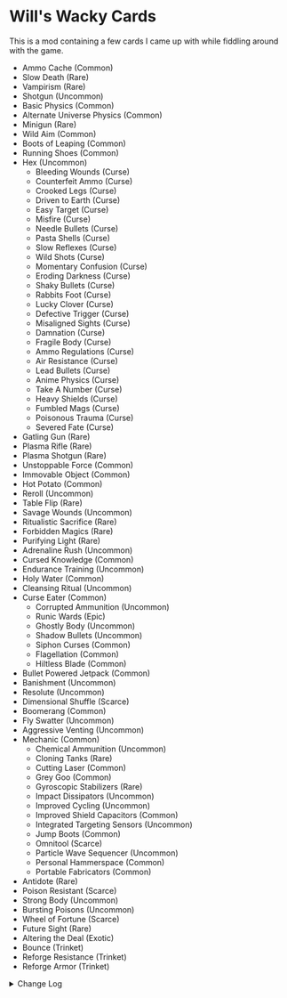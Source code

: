 # Will's Wacky Cards

This is a mod containing a few cards I came up with while fiddling around with the game.

- Ammo Cache (Common)
- Slow Death (Rare)
- Vampirism (Rare)
- Shotgun (Uncommon)
- Basic Physics (Common)
- Alternate Universe Physics (Common)
- Minigun (Rare)
- Wild Aim (Common)
- Boots of Leaping (Common)
- Running Shoes (Common)
- Hex (Uncommon)
  - Bleeding Wounds (Curse)
  - Counterfeit Ammo (Curse)
  - Crooked Legs (Curse)
  - Driven to Earth (Curse)
  - Easy Target (Curse)
  - Misfire (Curse)
  - Needle Bullets (Curse)
  - Pasta Shells (Curse)
  - Slow Reflexes (Curse)
  - Wild Shots (Curse)
  - Momentary Confusion (Curse)
  - Eroding Darkness (Curse)
  - Shaky Bullets (Curse)
  - Rabbits Foot (Curse)
  - Lucky Clover (Curse)
  - Defective Trigger (Curse)
  - Misaligned Sights (Curse)
  - Damnation (Curse)
  - Fragile Body (Curse)
  - Ammo Regulations (Curse)
  - Air Resistance (Curse)
  - Lead Bullets (Curse)
  - Anime Physics (Curse)
  - Take A Number (Curse)
  - Heavy Shields (Curse)
  - Fumbled Mags (Curse)
  - Poisonous Trauma (Curse)
  - Severed Fate (Curse)
- Gatling Gun (Rare)
- Plasma Rifle (Rare)
- Plasma Shotgun (Rare)
- Unstoppable Force (Common)
- Immovable Object (Common)
- Hot Potato (Common)
- Reroll (Uncommon)
- Table Flip (Rare)
- Savage Wounds (Uncommon)
- Ritualistic Sacrifice (Rare)
- Forbidden Magics (Rare)
- Purifying Light (Rare)
- Adrenaline Rush (Uncommon)
- Cursed Knowledge (Common)
- Endurance Training (Uncommon)
- Holy Water (Common)
- Cleansing Ritual (Uncommon)
- Curse Eater (Common)
  - Corrupted Ammunition (Uncommon)
  - Runic Wards (Epic)
  - Ghostly Body (Uncommon)
  - Shadow Bullets (Uncommon)
  - Siphon Curses (Common)
  - Flagellation (Common)
  - Hiltless Blade (Common)
- Bullet Powered Jetpack (Common)
- Banishment (Uncommon)
- Resolute (Uncommon)
- Dimensional Shuffle (Scarce)
- Boomerang (Common)
- Fly Swatter (Uncommon)
- Aggressive Venting (Uncommon)
- Mechanic (Common)
  - Chemical Ammunition (Uncommon)
  - Cloning Tanks (Rare)
  - Cutting Laser (Common)
  - Grey Goo (Common)
  - Gyroscopic Stabilizers (Rare)
  - Impact Dissipators (Uncommon)
  - Improved Cycling (Uncommon)
  - Improved Shield Capacitors (Common)
  - Integrated Targeting Sensors (Uncommon)
  - Jump Boots (Common)
  - Omnitool (Scarce)
  - Particle Wave Sequencer (Uncommon)
  - Personal Hammerspace (Common)
  - Portable Fabricators (Common)
- Antidote (Rare)
- Poison Resistant (Scarce)
- Strong Body (Uncommon)
- Bursting Poisons (Uncommon)
- Wheel of Fortune (Scarce)
- Future Sight (Rare)
- Altering the Deal (Exotic)
- Bounce (Trinket)
- Reforge Resistance (Trinket)
- Reforge Armor (Trinket)

<details>
<summary>Change Log</summary>

## v 1.11.16
----
- Added 4 new cards (Altering the Deal, Bounce, Reforge Resistance, Reforge Armor)
- Future Sight 

----
## v 1.11.0

- Moved nearly all cards to unity.
- Added some new curses. 

----
## v 1.10.01

- Small Visual Update

----
## v 1.10.0
- Mechanic Update!!!! All mechanic cards now have art. Mechanic Art is best art.
- Runic Wards now grants an autoblock for every curse you have.
- Omnitool is back to being an Epic.
- Gyroscopic Stabilizers is now a Legendary (WWC's first legendary).
- Basic Physics and Alternate Physics now correctly interact with Plasma weapons.
- Shadow Bullets no longer throws an error up initialization.
- Momentum Cards now build up momentum at a slower pace.

----
## v 1.9.15
- Fixed issues with aggressive venting.
- Banishment banishes to the shadow realm.
- Flagellation now only gives +100% HP.
- Removed unnecessary lines of code from ghostly body.
- Runic wards no longer gives extra blocks, and will only give 1 curse at a time, regardless of if a player dealt 600 or 1800 damage.
- Fly Swatter now swats enemies harder. Also spelling error fix.
- Immovable Object and Unstoppable Force no longer causes issues with adding and removing cards. They also have gained a momentum mechanic to help them keep showing up in hands until picked.
- Chemical ammunition no longer increases upgrade cooldown, and only increase upgrade time by 1.5 seconds.
- Cloning tanks only adds 3 seconds to upgrade and cooldown times now.
- Gyroscopic stabilizers now lets you upgrade while moving.
- Impactor Dissipators now only increase cooldown by 25%.
- Integrated increases cooldown instead of upgrade time, and only by 1 second now.
- Plasma weapons are awesome. Also, no more stalling at the start of battle by them.
- Savage wounds now increases damage instead of lowering it.
- Wheel of Fortune is now Epic Rarity.
- Bullet powered Jetpack now works with charged weapons.
- Endurance Training and Adrenaline Rush now properly show their current stats.

----
## v 1.9.13
- Added some synchronized messages for Wheel of Fortune.
- Changed how Wheel of Fortune calculates the amount of cards it gives.
- Nerfed Cutting Lasers and Portable Fabricators again.

----
## v 1.9.12
- Fix for Wheel of Fortune

----
## v 1.9.11
- Fix for Wheel of Fortune

----
## v 1.9.10
- Added a new Scarcee rarity that's between uncommon and rare.
- Epic rarity is now between rare and legendary.
- Rarities are now added via WWM.
- Runic Wards is now Epic rarity.

----
## v 1.9.9
- Patched an issue with bursting poisons and poisonous trauma

----
## v 1.9.8
- 1 new card (Wheel of Fortune)
- Added a new Epic rarity that's between uncommon and rare.

----
## v 1.9.7
- Fixed Portable Fabricators

----
## v 1.9.6
- Fixed an issue with curse eater

----
## v 1.9.5
- Compatibility update for unbound.
- Unstoppable Force and Immovable Object display their correct values now.

----
## v 1.9.4
- Mechanic's upgrade mechanic has been reworked to no longer depend on card order.

----
## v 1.9.2
- Compatibility with new class manager

----
## v 1.9.1
- Compatibility with new class manager

----
## v 1.9.0
- 1 new card (Antidote)
- Compatibility with new class manager
- Bug Fixes

----
## v 1.8.7
- Even Spread Patch pushed to separate mod.

----
## v 1.8.6
- Bug Fixes

----
## v 1.8.4
- Bug Fixes

----
## v 1.8.3
- Bug Fixes, miscellaneous changes

----
## v 1.8.3
- Bug Fixes

----
## v 1.8.2
- Bug Fixes

----
## v 1.8.1
- Bug Fixes

----
## v 1.8.0
- Aggressive balancing pass
- Bug fixes
- Lots of code refactoring

----
## v 1.7.10
- Curse Eater Lifesteal should now work

----
## v 1.7.9
- Bug Fixes

----
## v 1.7.8
- Bug Fixes

----
## v 1.7.7
- Bug Fixes

----
## v 1.7.6
- Moved some curses over to WWM
- Code Refactoring

----
## v 1.7.5
- Added some art

----
## v 1.7.4
- Mechanic Upgrades now last until the end of the round (full circle) instead of being removed at point end (half-circle).
- Some minor changes

----
## v 1.7.3
- Changed from debug to release build

----
## v 1.7.2
- Made it so that when losing the Mechanic or Curse Eater class while having cards from that class still, one of your lowest rarity cards for that class is converted into the class card.

----
## v 1.7.1
- Fixed an issue with Mechanic not having its cards show up.
- Minor reversion to compatibility with FFC Class Manager

----
## v 1.7.0
- Added 15 new Cards in the form of the Mechanic Class
  - The mechanic class is oriented around finding the time to upgrade itself during battle. Don't let it sit in one place for too long or you'll be sorry (or happy if you're the mechanic).
- Nerfed Ammo Cache Slightly
- Some card art has been added, more card art to come
- Patches to code logic and bugs

----
## v 1.6.15
- Buffed Aggressive Venting
- Increased Compatibility with FFC Class Manager

----
## v 1.6.14
- Added 1 New Card (Aggressive Venting)

----
## v 1.6.13
- Added 1 New Card (Fly Swatter)

----
## v 1.6.12
- Patched Adrenaline Rush and Endurance Training
- Small Patch to Dimensional Shuffle

----
## v 1.6.11
- Removed respawn patch as a dependency.

----
## v 1.6.10
- Runic Wards is nerfed
- Logic Patches
- Immovable Object and Unstoppable Force no longer eat glitch cards
- Forbidden Magics now properly gives the holder curses
- Curse Eater was nerfed

----
## v 1.6.9
- Tweaks to dimensional shuffle
- Dimensional shuffle now gives enemies a block at the end of it

----
## v 1.6.8
- Dimensional Shuffle now utilizes a spotlight effect and no longer results in spontaneous ninja death.

----
## v 1.6.7
- Changes to card stats.
- Patches to Code Logic.
- Dimensional Shuffle should work now.

----
## v 1.6.5
- Banishment nerfed
- Dimensional Shuffle's movement has been reworked to more clearly signal your movement.
- Runic Wards no longer block when silenced or stunned.
- 1 new Curse (Fumbled Mags) Thanks Zom!

----
## v 1.6.3
- Plasma weapons are no longer able to fire before round start.
- Boomerang was nerfed slightly (stronger pullback, lower damage)


----
## v 1.6.1
- 1 new card (Boomerang)
- Dimensional Shuffle now has an ability cooldown.

----
## v 1.5.12
- Added a bit of a jitter to Dimensional Shuffle's effect to make it more obvious when a player gets to stay in place through it.
- Purifying light's code has been further refined, hopefully it won't murder the game anymore.

----
## v 1.5.11
- 1 new card (Dimensional Shuffle)
- Fixed a few issues with cards. Runic Wards now actually grants additional blocks instead of just removing them.

----
## v 1.5.10
- 1 new card (Resolute)
- Fixed issue where banishment could sometimes speed up a player.
- Gatling now has a damage penalty.

----
## v 1.5.9
- Minor Code Changes

----
## v 1.5.8
- Changes to debug messages

----
## v 1.5.7
- Changes to card building logic.

----
## v 1.5.6
- Small code logic changes

----
## v 1.5.5
- Bullet Powered Jetpack now works in sandbox.
- Added Testing cards, not going to list them here. They cannot be options in a match and can only be taken in sandbox.
- Minor Code changes

----
## v 1.5.4
- Quick Bug Catch

----
## v 1.5.3
- 1 New Card (Flagellation) for the Curse Eater class.
- Hiltless Blade is now part of the Curse Eater class.
- Bullet Powered Jetpack now only works after a battle has started.
- Shadow Bullets have had some minor adjustments made to them.

----
## v 1.5.2
- Quick fix of an issue that slipped through the earlier patch.

----
## v 1.5.1
- Minor Code Fixes and adjustment to card stats.

----
## v 1.5.0
- 5 New Cards (Curse Eater, Ghostly Body, Shadow Bullets, Siphon Curses, Bullet Powered Jetpack)
- Plasma Weapons should be more responsive now, along with a couple other changes to their code.
- Slow Death is no longer exclusive with decay and can be taken multiple times.
- Curse Eater is a class focused about having curses, and Runic Wards and Corrupted Ammunition have been turned into cards for it.
  - Ghostly Body and Runic Wards are mutually exclusive defensive options for the class.
  - Corrupted Ammunition and Shadow Bullets are mutually exclusive options for the class.
  - Siphon Curses can be taken as many times as possible, but only shows up when other players have at least 3 curses between them.

----
## v 1.4.10
- Hiltless Blade is nerfed to only give +150% damage.
- Corrupted Ammunition should now properly reset itself each match.
- Miscellaneous Code Patching

----
## v 1.4.9
- Purifying light should work now.
- Some more bug fixes.

----
## v 1.4.8
- Renamed Rabbit's Foot to Rabbits Foot since `'` breaks the game.

----
## v 1.4.7
- More bug squashing

----
## v 1.4.6
- Fixed a bug where Wild Shots would stick around after being removed.

----
## v 1.4.5
- Fixed a bug with Runic Wards keping people from dying when they hit the floor and walls.
- Runic Shields now triggers on 600 damage taken instead of 200.
- Did a balancing pass on curses.
- Added 10 new curses (Defective Trigger, Misaligned Sights, Damnation, Fragile Body, Ammo Regulations, Air Resistance, Lead Bullets, Anime Physics, Take A Number, Heavy Shields)
- Added 2 new curses (Rabbit's Foot, Lucky Clover). These ones actually buff those who get them.
- Purifying Light only grants commons now.

----
## v 1.4.4
- Various Curse Rebalancing
- New Curse (Shaky Bullets)

----
## v 1.4.3
- Various bug fixes.

----
## v 1.4.2
- Runic Wards now grants a curse for every 200 damage dealt to the card's holder. Yes, this includes self-damage. Quit hitting yourself.

----
## v 1.4.1
- Quick patch to a bug

----
## v 1.4.0
- 5 new cards (Eroding Darkness, Holy Water, Cleansing Ritual, Runic Wards, Corrupted Ammunition)
- Lots of fixes.

----
## v 1.3.2
- 1 new card (Hiltless Blade)
- There is now a setting to toggle Reroll and Tableflip off (by default they're allowed), so you don't have to worry about if they're disabled or not.
- Patches to code logic and foundations laid for other cards.

----
## v 1.3.1
- 2 new cards added (Adrenaline Rush, Endurance Training)
- Momentary Confusion is no longer confused about being a curse.

----
## v 1.3.0
- 6 new cards added (Savage Wounds, Ritualistic Sacrifice, Forbidden Magics, Purifying Light, Cursed Knowledge, Momentary Confusion)

----
## v 1.2.10
- Hex now works again.

----
## v 1.2.9
- Patched some logic in Hex

----
## v 1.2.8
- Null reference errors caused by cards having issues when being removed, no longer causes reroll and table flip to break.
- CurseManager and RerollManager have been split off into their own mod.

----
## v 1.2.7
- Reroll no longer causes the game to enter into statis anymore.
- Curses will once again attempt to respect rarity.

----
## v 1.2.6
- hotfix for hex and table flip

----
## v 1.2.5
- The Curse Manager was refactored to have a static instance instead of static functions.
- Curses now respect rarity when being randomly picked, WWC currently only provides common curses.
- Added 2 new cards (Reroll, Table Flip)
- Minigun has been disabled while testing is being done to figure out the issues with it.
- Plasma weapons can no longer fire during the cease fire at the start of a match.

----
## v 1.2.4
- Hot Potato no longer deletes itself, nor gives away all curses you possess.
- Minigun overheat no longer persists after death. Phoenix + other revive cards may still not work properly with it though.
- Plasma Charge Bars now sync, projectile velocity remains elusive however.

----
## v 1.2.3
- New card (Hot Potato) only shows up if you're cursed.
- Attempts to Sync Plasma weapon charge bars and bullet velocity have beeen made.
- Hex no longer gives additional curses when readded as part of removing another card.

----
## v 1.2.2
- Curses are no longer hidden, they can be disabled or enabled individually in the toggle cards menu. If there are no enabled curses, hex will simply do nothing.
- Immovable Object and Unstoppable Force are re-enabled and now work properly.

----
## v 1.2.1
- Disabled Unstoppable Force, and Immovable Object while they're being fixed.
----
## v 1.2.0
- New Cards (Unstoppable Force, Immovable Object)
----
## v 1.1.6
- New Cards (Plasma Rifle, Plasma Shotgun)
----
## v 1.1.5
- Small fixes and some debugging tools added.
----
## v 1.1.4
- New Curse
- Fixes for Hex
----
## v 1.1.3
- Gatling Gun is actually a rare now.
----
## v 1.1.2
- Shotgun is now a rare.
- New Card (Gatling Gun)
- Fixes
----
## v 1.1.1
- Shotgun was changed to have a minimum reload time and had other stat changes made as well.
----
## v 1.1.0
- Minigun persisting after being stolen and between rounds is fixed.
- New cards
----
## v 1.0.8
- Code logic patched.
- New Cards
----
## v 1.0.7
- Balance Changes
- More cards blacklisted by Shotgun and Minigun
----
## v 1.0.6
- New Card
- More cards blacklisted by Shotgun and Minigun
----
## v 1.0.5
- Fixed an isue where sometimes regular cards would not be added to a player after selecting them.
----
## v 1.0.4
- Fixed issues where blacklisting was improperly done.
----
## v 1.0.3
- More tweaks to cards
- Added two new cards
----
## v 1.0.3
- More tweaks to cards
- Added two new cards

----
## v 1.0.2
- Apparently the noise for Vampirism was annoying. Made it happen less.
- Couple of other balancing tweaks.
----
## v 1.0.1
- Minor patches on card logic
- Shotgun is now incompatible with Pong (BSC) and Flamethrower (CR)
- Slow Death doesn't slow as much.

</details>